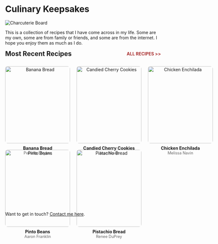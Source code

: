 
# Culinary Keepsakes

![Charcuterie Board](/images/charcuterie.webp)

This is a collection of recipes that I have come across in my life. Some are my own, some are from family or friends, and some are from the internet. I hope you enjoy them as much as I do.

<div style="display: flex; justify-content: space-between; align-items: center;">
  <span style="font-size: 1.5em; font-weight: bold;">Most Recent Recipes</span>
  <a href="/all-recipes/" style="font-size: 1em; color: #a33; text-decoration: none; font-weight: bold;">ALL RECIPES &gt;&gt;</a>
</div>

<div style="display: grid; grid-template-columns: repeat(3, 1fr); grid-template-rows: repeat(2, 1fr); gap: 1.5em; margin-top: 2em; margin-bottom: 2em;">
  <!-- Recipe 1 -->
  <a href="/recipes/banana-bread/pernilla-stryker/" style="text-align: center; text-decoration: none; color: inherit;">
    <img src="/images/banana-bread.webp" alt="Banana Bread" style="width: 100%; aspect-ratio: 1/1; object-fit: cover; max-width: 300px; margin: 0 auto; display: block; border-radius: 8px;" />
    <div style="margin-top: 0.5em; font-weight: bold;">Banana Bread</div>
    <div style="font-size: 0.9em; color: #666;">Pernilla Stryker</div>
  </a>
  <!-- Recipe 2 -->
  <a href="/recipes/candied-cherry-cookies/jean-navin/" style="text-align: center; text-decoration: none; color: inherit;">
    <img src="/images/candied-cherry-cookies.webp" alt="Candied Cherry Cookies" style="width: 100%; aspect-ratio: 1/1; object-fit: cover; max-width: 300px; margin: 0 auto; display: block; border-radius: 8px;" />
    <div style="margin-top: 0.5em; font-weight: bold;">Candied Cherry Cookies</div>
    <div style="font-size: 0.9em; color: #666;">Jean Navin</div>
  </a>
  <!-- Recipe 3 -->
  <a href="/recipes/chicken-enchilada/melissa-navin/" style="text-align: center; text-decoration: none; color: inherit;">
    <img src="/images/chicken-enchilada.webp" alt="Chicken Enchilada" style="width: 100%; aspect-ratio: 1/1; object-fit: cover; max-width: 300px; margin: 0 auto; display: block; border-radius: 8px;" />
    <div style="margin-top: 0.5em; font-weight: bold;">Chicken Enchilada</div>
    <div style="font-size: 0.9em; color: #666;">Melissa Navin</div>
  </a>
  <!-- Recipe 4 -->
  <a href="/recipes/pinto-beans/aaron-franklin/" style="text-align: center; text-decoration: none; color: inherit;">
    <img src="/images/pinto-beans.webp" alt="Pinto Beans" style="width: 100%; aspect-ratio: 1/1; object-fit: cover; max-width: 300px; margin: 0 auto; display: block; border-radius: 8px;" />
    <div style="margin-top: 0.5em; font-weight: bold;">Pinto Beans</div>
    <div style="font-size: 0.9em; color: #666;">Aaron Franklin</div>
  </a>
  <!-- Recipe 5 -->
  <a href="/recipes/pistachio-bread/renee-duprey/" style="text-align: center; text-decoration: none; color: inherit;">
    <img src="/images/pistachio-bread.webp" alt="Pistachio Bread" style="width: 100%; aspect-ratio: 1/1; object-fit: cover; max-width: 300px; margin: 0 auto; display: block; border-radius: 8px;" />
    <div style="margin-top: 0.5em; font-weight: bold;">Pistachio Bread</div>
    <div style="font-size: 0.9em; color: #666;">Renee DuPrey</div>
  </a>
  <!-- Recipe 6 (blank, since only 5 recipes) -->
  <div></div>
</div>

<div style="margin-top: 2em;">
  Want to get in touch? <a href="/contact">Contact me here</a>.
</div>